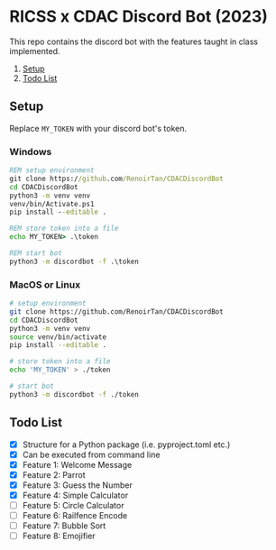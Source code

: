 # RICSS x CDAC Discord Bot (2023)

This repo contains the discord bot with the features taught in class
implemented.

1. [Setup](#setup)
2. [Todo List](#todo-list)

## Setup

Replace `MY_TOKEN` with your discord bot's token.

### Windows

```bat
REM setup environment
git clone https://github.com/RenoirTan/CDACDiscordBot
cd CDACDiscordBot
python3 -m venv venv
venv/bin/Activate.ps1
pip install --editable .

REM store token into a file
echo MY_TOKEN> .\token

REM start bot
python3 -m discordbot -f .\token
```

### MacOS or Linux

```sh
# setup environment
git clone https://github.com/RenoirTan/CDACDiscordBot
cd CDACDiscordBot
python3 -m venv venv
source venv/bin/activate
pip install --editable .

# store token into a file
echo 'MY_TOKEN' > ./token

# start bot
python3 -m discordbot -f ./token
```

## Todo List

- [x] Structure for a Python package (i.e. pyproject.toml etc.)
- [x] Can be executed from command line
- [x] Feature 1: Welcome Message
- [x] Feature 2: Parrot
- [x] Feature 3: Guess the Number
- [x] Feature 4: Simple Calculator
- [ ] Feature 5: Circle Calculator
- [ ] Feature 6: Railfence Encode
- [ ] Feature 7: Bubble Sort
- [ ] Feature 8: Emojifier